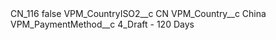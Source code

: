 <?xml version="1.0" encoding="UTF-8"?>
<CustomMetadata xmlns="http://soap.sforce.com/2006/04/metadata" xmlns:xsi="http://www.w3.org/2001/XMLSchema-instance" xmlns:xsd="http://www.w3.org/2001/XMLSchema">
    <label>CN_116</label>
    <protected>false</protected>
    <values>
        <field>VPM_CountryISO2__c</field>
        <value xsi:type="xsd:string">CN</value>
    </values>
    <values>
        <field>VPM_Country__c</field>
        <value xsi:type="xsd:string">China</value>
    </values>
    <values>
        <field>VPM_PaymentMethod__c</field>
        <value xsi:type="xsd:string">4_Draft - 120 Days</value>
    </values>
</CustomMetadata>
